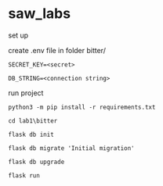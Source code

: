 # saw_labs
set up

create .env file in folder bitter/

    SECRET_KEY=<secret>

    DB_STRING=<connection string>


run project

    python3 -m pip install -r requirements.txt

    cd lab1\bitter

    flask db init

    flask db migrate 'Initial migration'

    flask db upgrade

    flask run
